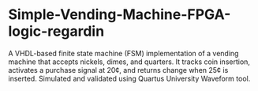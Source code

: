 # Simple-Vending-Machine-FPGA-logic-regardin
A VHDL-based finite state machine (FSM) implementation of a vending machine that accepts nickels, dimes, and quarters. It tracks coin insertion, activates a purchase signal at 20¢, and returns change when 25¢ is inserted. Simulated and validated using Quartus University Waveform tool.
